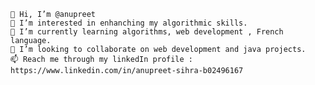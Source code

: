

    👋 Hi, I’m @anupreet
    👀 I’m interested in enhanching my algorithmic skills.
    🌱 I’m currently learning algorithms, web development , French language.
    💞️ I’m looking to collaborate on web development and java projects.
    📫 Reach me through my linkedIn profile : https://www.linkedin.com/in/anupreet-sihra-b02496167


<!---
anupreeet/anupreeet is a ✨ special ✨ repository because its `README.md` (this file) appears on your GitHub profile.
You can click the Preview link to take a look at your changes.
--->
